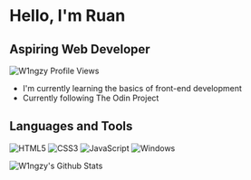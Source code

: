# Hello, I'm Ruan
## Aspiring Web Developer

<img src="https://komarev.com/ghpvc/?username=W1ngzy" alt="W1ngzy Profile Views" />

- I'm currently learning the basics of front-end development
- Currently following The Odin Project

## Languages and Tools
  
  ![HTML5](https://img.shields.io/badge/-HTML5-%23E44D27?style=flat-square&logo=html5&logoColor=ffffff)
  ![CSS3](https://img.shields.io/badge/-CSS3-%231572B6?style=flat-square&logo=css3)
  ![JavaScript](https://img.shields.io/badge/-JavaScript-%23F7DF1C?style=flat-square&logo=javascript&logoColor=000000&labelColor=%23F7DF1C&color=%23FFCE5A)
  ![Windows](http://img.shields.io/badge/-Windows-0078D6?style=flat-square&logo=windows&logoColor=ffffff)

<img align="left" alt="W1ngzy's Github Stats" src="https://github-readme-stats.vercel.app/api?username=W1ngzy&show_icons=true&bg_color=00000000">
